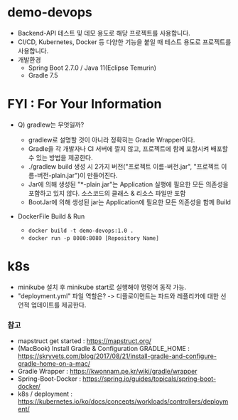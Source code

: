 # demo-devops
- Backend-API 테스트 및 데모 용도로 해당 프로젝트를 사용합니다.
- CI/CD, Kubernetes, Docker 등 다양한 기능을 붙일 때 테스트 용도로 프로젝트를 사용합니다.
- 개발환경
  - Spring Boot 2.7.0 / Java 11(Eclipse Temurin)
  - Gradle 7.5

# FYI : For Your Information 
- Q) gradlew는 무엇일까?</br>
  - gradlew로 설명할 것이 아니라 정확히는 Gradle Wrapper이다. </br>
  - Gradle을 각 개발자나 CI 서버에 깔지 않고, 프로젝트에 함께 포함시켜 배포할 수 있는 방법을 제공한다. </br>
  - ./gradlew build 생성 시 2가지 버전("프로젝트 이름-버전.jar", "프로젝트 이름-버전-plain.jar")이 만들어진다. </br>
  - Jar에 의해 생성된 "*-plain.jar"는 Application 실행에 필요한 모든 의존성을 포함하고 있지 않다. 소스코드의 클래스 & 리소스 파일만 포함</br>
  - BootJar에 의해 생성된 jar는 Application에 필요한 모든 의존성을 함께 Build </br>

- DockerFile Build & Run
  - `docker build -t demo-devops:1.0 .`
  - `docker run -p 8080:8080 [Repository Name]`

# k8s
- minikube 설치 후 minikube start로 실행해야 명령어 동작 가능.
- "deployment.yml" 파일 역할은?
-> 디플로이먼트는 파드와 레플리카에 대한 선언적 업데이트를 제공한다.

### 참고
- mapstruct get started : https://mapstruct.org/
- (MacBook) Install Gradle & Configuration GRADLE_HOME : https://skryvets.com/blog/2017/08/21/install-gradle-and-configure-gradle-home-on-a-mac/
- Gradle Wrapper : https://kwonnam.pe.kr/wiki/gradle/wrapper
- Spring-Boot-Docker : https://spring.io/guides/topicals/spring-boot-docker/
- k8s / deployment : https://kubernetes.io/ko/docs/concepts/workloads/controllers/deployment/
